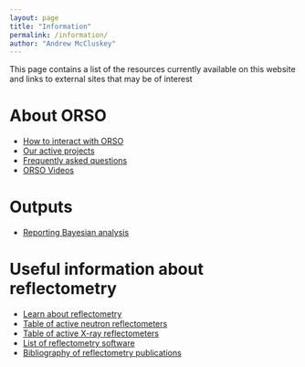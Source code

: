 ```yaml
---
layout: page
title: "Information"
permalink: /information/
author: "Andrew McCluskey"
---
```


This page contains a list of the resources currently available on this website and links to external sites that may be of interest

# About ORSO

  * [How to interact with ORSO](./interact_with_orso)
  * [Our active projects](../projects)
  * [Frequently asked questions](./FAQ)
  * [ORSO Videos](./videos)

# Outputs

  * [Reporting Bayesian analysis](https://arxiv.org/abs/2207.10406)

# Useful information about reflectometry

  * [Learn about reflectometry](./learning)
  * [Table of active neutron reflectometers](./reflectometers)
  * [Table of active X-ray reflectometers](./xray_reflectometers)
  * [List of reflectometry software](./software)
  * [Bibliography of reflectometry publications](./bibliography)

<!--
* [Worldwide reflectometry activities](./activities)
-->
